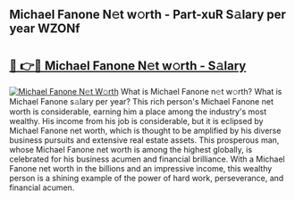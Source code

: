 ## Michael Fanone N𝚎t w𝚘rth - Part-xuR S𝚊lary per year WZONf

# <h2><a href="http://gc2fq12.nevu.top/?p=Michael+Fanone">🔗 👉🔴 Michael Fanone N𝚎t w𝚘rth - S𝚊lary</a></h2>

[![Michael Fanone N𝚎t W𝚘rth](https://i.imgur.com/Oavwk0R.jpeg)](http://gc2fq12.nevu.top/?p=Michael+Fanone)
What is Michael Fanone n𝚎t w𝚘rth? What is Michael Fanone s𝚊lary per year?
This rich person's Michael Fanone net worth is considerable, earning him a place among the industry's most wealthy. His income from his job is considerable, but it is eclipsed by Michael Fanone net worth, which is thought to be amplified by his diverse business pursuits and extensive real estate assets. This prosperous man, whose Michael Fanone net worth is among the highest globally, is celebrated for his business acumen and financial brilliance. With a Michael Fanone net worth in the billions and an impressive income, this wealthy person is a shining example of the power of hard work, perseverance, and financial acumen.
